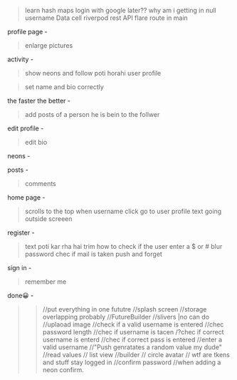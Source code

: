 > learn hash maps
> login with google later??
> why am i getting in null username
> Data cell
> riverpod
> rest API
> flare
> route in main

profile page -

> enlarge pictures

activity -

> show neons and follow
> poti horahi
> user profile

> set name and bio correctly

the faster the better -

> add posts of a person he is bein to the follwer

edit profile -

> edit bio

neons -

posts -

> comments

home page -

> scrolls to the top
> when username click go to user profile
> text going outside screeen

register -

> text poti kar rha hai
> trim
> how to check if the user enter a $ or #
> blur password
> chec if mail is taken
> push and forget

sign in -

> remember me

done😀 -

> > //put everything in one fututre
> > //splash screen
> > //storage overlapping probably
> > //FutureBuilder
> > //slivers |no can do
> > //uplaoad image
> > //check if a valid username is entered
> > //chec password length
> > //chec if username is tacen
> > /?chec if correct username is enterd
> > //chec if correct pass is entered
> > //enter a valid username
> > //"Push genratates a random value my dude"
> > //read values
> > // list view
> > //builder
> > // circle avatar
> > // wtf are tkens and stuff
> > stay logged in
> > //confirm password
> > //when adding a neon confirm.
